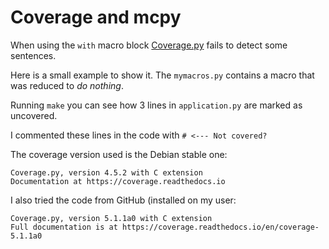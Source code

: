 # Coverage and mcpy

When using the `with` macro block [Coverage.py](https://coverage.readthedocs.io/en/coverage-5.1/) fails to detect some sentences.

Here is a small example to show it. The `mymacros.py` contains a macro that was reduced to *do nothing*.

Running `make` you can see how 3 lines in `application.py` are marked as uncovered.

I commented these lines in the code with `# <--- Not covered?`

The coverage version used is the Debian stable one:

```
Coverage.py, version 4.5.2 with C extension
Documentation at https://coverage.readthedocs.io
```

I also tried the code from GitHub (installed on my user:

```
Coverage.py, version 5.1.1a0 with C extension
Full documentation is at https://coverage.readthedocs.io/en/coverage-5.1.1a0
```
